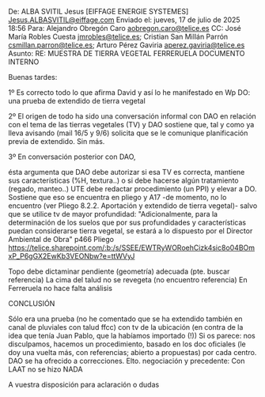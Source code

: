 De: ALBA SVITIL Jesus [EIFFAGE ENERGIE SYSTEMES] <Jesus.ALBASVITIL@eiffage.com>
Enviado el: jueves, 17 de julio de 2025 18:56
Para: Alejandro Obregón Caro <aobregon.caro@telice.es>
CC: José María Robles Cuesta <jmrobles@telice.es>; Cristian San Millán Parrón <csmillan.parron@telice.es>; Arturo Pérez Gaviria <aperez.gaviria@telice.es>
Asunto: RE: MUESTRA DE TIERRA VEGETAL FERRERUELA
DOCUMENTO INTERNO

Buenas tardes:

1º Es correcto todo lo que afirma David y así lo he manifestado en Wp DO: una prueba de extendido de tierra vegetal

2º El origen de todo ha sido una conversación informal con DAO en relación con el tema de las tierras vegetales (TV) y DAO sostiene que, tal y como ya lleva avisando (mail 16/5 y 9/6) solicita que se le comunique planificación previa de extendido. Sin más. 

3º En conversación posterior con DAO,

ésta argumenta que DAO debe autorizar si esa TV es correcta, mantiene sus características (%H, textura..) o si debe hacerse algún tratamiento (regado, manteo..)
UTE debe redactar procedimiento (un PPI) y elevar a DO. Sostiene que eso se encuentra en pliego y A17 -de momento, no lo encuentro (ver Pliego 8.2.2. Aportación y extendido de tierra vegetal)- salvo que se utilice tv de mayor profundidad:
"Adicionalmente, para la determinación de los suelos que por sus profundidades y características puedan considerarse tierra vegetal, se estará a lo dispuesto por el Director Ambiental de Obra" p466 Pliego https://telice.sharepoint.com/:b:/s/SSEE/EWTRyWORoehCizk4sic8o04BOmxP_P6gGX2EwKb3VEONbw?e=ttWVyJ 
 

Topo debe dictaminar pendiente (geometría) adecuada (pte. buscar referencia)
La cima del talud no se revegeta (no encuentro referencia)
En Ferreruela no hace falta análisis
 

 

CONCLUSIÓN

 

Sólo era una prueba (no he comentado que se ha extendido también en canal de pluviales con talud ffcc) con tv de la ubicación (en contra de la idea que tenía Juan Pablo, que la habíamos importado (!))
Si os parece: nos disculpamos, hacemos un procedimiento, basado en los doc oficiales (le doy una vuelta más, con referencias; abierto a propuestas) por cada centro. DAO se ha ofrecido a correcciones. 
Elto. negociación y precedente: Con LAAT no se hizo NADA
 

 

A vuestra disposición para aclaración o dudas

 
